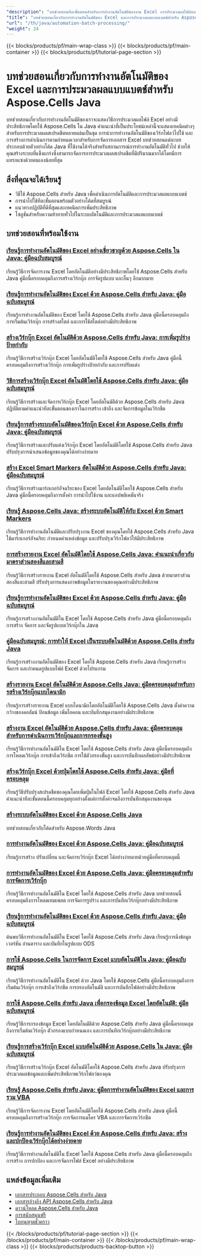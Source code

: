 ```yaml
---
"description": "บทช่วยสอนทีละขั้นตอนสำหรับการทำงานอัตโนมัติของงาน Excel การประมวลผลไฟล์หลายไฟล์แบบแบตช์ และการกำหนดตารางการทำงานด้วย Aspose.Cells สำหรับ Java"
"title": "บทช่วยสอนเกี่ยวกับการทำงานอัตโนมัติของ Excel และการประมวลผลแบบแบตช์สำหรับ Aspose.Cells Java"
"url": "/th/java/automation-batch-processing/"
"weight": 24
---
```


{{< blocks/products/pf/main-wrap-class >}}
{{< blocks/products/pf/main-container >}}
{{< blocks/products/pf/tutorial-page-section >}}


# บทช่วยสอนเกี่ยวกับการทำงานอัตโนมัติของ Excel และการประมวลผลแบบแบตช์สำหรับ Aspose.Cells Java

บทช่วยสอนเกี่ยวกับการทำงานอัตโนมัติของเราจะแสดงวิธีการประมวลผลไฟล์ Excel อย่างมีประสิทธิภาพโดยใช้ Aspose.Cells ใน Java คำแนะนำที่เป็นประโยชน์เหล่านี้จะแสดงเทคนิคต่างๆ สำหรับการประมวลผลสเปรดชีตหลายแผ่นเป็นชุด การนำการทำงานอัตโนมัติของเวิร์กโฟลว์ไปใช้ และการสร้างการดำเนินการตามกำหนดเวลาสำหรับการจัดการเอกสาร Excel บทช่วยสอนแต่ละบทประกอบด้วยตัวอย่างโค้ด Java ที่ใช้งานได้จริงสำหรับสถานการณ์การทำงานอัตโนมัติทั่วไป ช่วยให้คุณสร้างระบบที่แข็งแกร่งซึ่งสามารถจัดการการประมวลผลสเปรดชีตที่มีปริมาณมากได้โดยมีการแทรกแซงด้วยตนเองน้อยที่สุด

## สิ่งที่คุณจะได้เรียนรู้

- วิธีใช้ Aspose.Cells สำหรับ Java เพื่อดำเนินการอัตโนมัติและการประมวลผลแบบแบตช์
- การนำไปใช้ทีละขั้นตอนพร้อมตัวอย่างโค้ดที่สมบูรณ์
- แนวทางปฏิบัติที่ดีที่สุดและเทคนิคการเพิ่มประสิทธิภาพ
- โซลูชันสำหรับความท้าทายทั่วไปในระบบอัตโนมัติและการประมวลผลแบบแบตช์


## บทช่วยสอนที่พร้อมใช้งาน

### [เรียนรู้การทำงานอัตโนมัติของ Excel อย่างเชี่ยวชาญด้วย Aspose.Cells ใน Java: คู่มือฉบับสมบูรณ์](./aspose-cells-java-excel-automation-guide/)
เรียนรู้วิธีการจัดการงาน Excel โดยอัตโนมัติอย่างมีประสิทธิภาพโดยใช้ Aspose.Cells สำหรับ Java คู่มือนี้ครอบคลุมถึงการสร้างเวิร์กบุ๊ก การจัดรูปแบบ และอื่นๆ อีกมากมาย

### [เรียนรู้การทำงานอัตโนมัติของ Excel ด้วย Aspose.Cells สำหรับ Java: คู่มือฉบับสมบูรณ์](./aspose-cells-java-excel-automation-tutorial/)
เรียนรู้การทำงานอัตโนมัติของ Excel โดยใช้ Aspose.Cells สำหรับ Java คู่มือนี้ครอบคลุมถึงการเริ่มต้นเวิร์กบุ๊ก การสร้างสไตล์ และการใช้สไตล์อย่างมีประสิทธิภาพ

### [สร้างเวิร์กบุ๊ก Excel อัตโนมัติด้วย Aspose.Cells สำหรับ Java: การเพิ่มรูปร่างป้ายกำกับ](./aspose-cells-java-excel-label-shape-automation/)
เรียนรู้วิธีการสร้างเวิร์กบุ๊ก Excel โดยอัตโนมัติโดยใช้ Aspose.Cells สำหรับ Java คู่มือนี้ครอบคลุมถึงการสร้างเวิร์กบุ๊ก การเพิ่มรูปร่างป้ายกำกับ และการปรับแต่ง

### [วิธีการสร้างเวิร์กบุ๊ก Excel อัตโนมัติโดยใช้ Aspose.Cells สำหรับ Java: คู่มือฉบับสมบูรณ์](./aspose-cells-java-excel-manipulation/)
เรียนรู้วิธีการสร้างและจัดการเวิร์กบุ๊ก Excel โดยอัตโนมัติด้วย Aspose.Cells สำหรับ Java ปฏิบัติตามคำแนะนำทีละขั้นตอนของเราในการสร้าง เข้าถึง และจัดการข้อมูลในเวิร์กชีต

### [เรียนรู้การสร้างระบบอัตโนมัติของเวิร์กบุ๊ก Excel ด้วย Aspose.Cells สำหรับ Java: คู่มือฉบับสมบูรณ์](./aspose-cells-java-excel-workbook-automation/)
เรียนรู้วิธีการสร้างและปรับแต่งเวิร์กบุ๊ก Excel โดยอัตโนมัติโดยใช้ Aspose.Cells สำหรับ Java ปรับปรุงการนำเสนอข้อมูลของคุณได้อย่างง่ายดาย

### [สร้าง Excel Smart Markers อัตโนมัติด้วย Aspose.Cells สำหรับ Java: คู่มือฉบับสมบูรณ์](./aspose-cells-java-smart-markers-excel/)
เรียนรู้วิธีการสร้างมาร์กเกอร์อัจฉริยะของ Excel โดยอัตโนมัติโดยใช้ Aspose.Cells สำหรับ Java คู่มือนี้ครอบคลุมถึงการตั้งค่า การนำไปใช้งาน และแอปพลิเคชันจริง

### [เรียนรู้ Aspose.Cells Java: สร้างระบบอัตโนมัติให้กับ Excel ด้วย Smart Markers](./aspose-cells-java-smart-markers-excel-automation/)
เรียนรู้วิธีการทำงานอัตโนมัติและปรับปรุงงาน Excel ของคุณโดยใช้ Aspose.Cells สำหรับ Java ใช้มาร์กเกอร์อัจฉริยะ กำหนดค่าแหล่งข้อมูล และปรับปรุงเวิร์กโฟลว์ให้มีประสิทธิภาพ

### [การสร้างรายงาน Excel อัตโนมัติโดยใช้ Aspose.Cells Java: คำแนะนำเกี่ยวกับมาตราส่วนสองสีและสามสี](./aspose-cells-java-two-three-color-scales/)
เรียนรู้วิธีการสร้างรายงาน Excel อัตโนมัติโดยใช้ Aspose.Cells สำหรับ Java ด้วยมาตราส่วนสองสีและสามสี ปรับปรุงการแสดงภาพข้อมูลในรายงานของคุณอย่างมีประสิทธิภาพ

### [เรียนรู้การทำงานอัตโนมัติของ Excel ด้วย Aspose.Cells สำหรับ Java: คู่มือฉบับสมบูรณ์](./automate-excel-aspose-cells-java/)
เรียนรู้การสร้างงานอัตโนมัติใน Excel โดยใช้ Aspose.Cells สำหรับ Java คู่มือนี้ครอบคลุมถึงการสร้าง จัดการ และจัดรูปแบบเวิร์กบุ๊กใน Java

### [คู่มือฉบับสมบูรณ์: การทำให้ Excel เป็นระบบอัตโนมัติด้วย Aspose.Cells สำหรับ Java](./automate-excel-aspose-cells-java-guide/)
เรียนรู้การสร้างงานอัตโนมัติของ Excel โดยใช้ Aspose.Cells สำหรับ Java เรียนรู้การสร้าง จัดการ และกำหนดรูปแบบไฟล์ Excel ด้วยโปรแกรม

### [สร้างรายงาน Excel อัตโนมัติด้วย Aspose.Cells Java: คู่มือครอบคลุมสำหรับการสร้างเวิร์กบุ๊กแบบไดนามิก](./automate-excel-reports-aspose-cells-java/)
เรียนรู้การสร้างรายงาน Excel แบบไดนามิกโดยอัตโนมัติโดยใช้ Aspose.Cells Java ตั้งค่าความกว้างของคอลัมน์ ป้อนข้อมูล เพิ่มไอคอน และบันทึกสมุดงานอย่างมีประสิทธิภาพ

### [สร้างงาน Excel อัตโนมัติด้วย Aspose.Cells สำหรับ Java: คู่มือครอบคลุมสำหรับการดำเนินการเวิร์กบุ๊กและการกรองขั้นสูง](./automate-excel-tasks-aspose-cells-java/)
เรียนรู้วิธีการทำงานอัตโนมัติใน Excel โดยใช้ Aspose.Cells สำหรับ Java คู่มือนี้ครอบคลุมถึงการโหลดเวิร์กบุ๊ก การเข้าถึงเวิร์กชีต การใช้ตัวกรองขั้นสูง และการบันทึกผลลัพธ์อย่างมีประสิทธิภาพ

### [สร้างเวิร์กบุ๊ก Excel ด้วยปุ่มโดยใช้ Aspose.Cells สำหรับ Java: คู่มือที่ครอบคลุม](./create-excel-workbook-button-aspose-cells-java/)
เรียนรู้วิธีปรับปรุงสเปรดชีตของคุณโดยเพิ่มปุ่มในไฟล์ Excel โดยใช้ Aspose.Cells สำหรับ Java คำแนะนำทีละขั้นตอนนี้ครอบคลุมทุกอย่างตั้งแต่การตั้งค่าจนถึงการบันทึกสมุดงานของคุณ

### [สร้างระบบอัตโนมัติของ Excel ด้วย Aspose.Cells Java](./excel-automation-aspose-cells-java/)
บทช่วยสอนเกี่ยวกับโค้ดสำหรับ Aspose.Words Java

### [การทำงานอัตโนมัติของ Excel ด้วย Aspose.Cells Java: คู่มือฉบับสมบูรณ์](./excel-automation-aspose-cells-java-guide/)
เรียนรู้การสร้าง ปรับเปลี่ยน และจัดการเวิร์กบุ๊ก Excel ได้อย่างง่ายดายด้วยคู่มือที่ครอบคลุมนี้

### [การทำงานอัตโนมัติของ Excel ด้วย Aspose.Cells Java: คู่มือครอบคลุมสำหรับการจัดการเวิร์กบุ๊ก](./excel-automation-aspose-cells-java-master-workbook-manipulation/)
เรียนรู้วิธีการทำงานอัตโนมัติใน Excel โดยใช้ Aspose.Cells สำหรับ Java บทช่วยสอนนี้ครอบคลุมถึงการโหลดเทมเพลต การจัดการรูปร่าง และการบันทึกเวิร์กบุ๊กอย่างมีประสิทธิภาพ

### [เรียนรู้การทำงานอัตโนมัติของ Excel ด้วย Aspose.Cells สำหรับ Java: คู่มือฉบับสมบูรณ์](./excel-automation-aspose-cells-java-tutorial/)
ค้นพบวิธีการทำงานอัตโนมัติใน Excel โดยใช้ Aspose.Cells สำหรับ Java เรียนรู้การดึงข้อมูลเวอร์ชัน อ่านตาราง และบันทึกในรูปแบบ ODS

### [การใช้ Aspose.Cells ในการจัดการ Excel แบบอัตโนมัติใน Java: คู่มือฉบับสมบูรณ์](./excel-automation-java-aspose-cells-guide/)
เรียนรู้วิธีการทำงานอัตโนมัติใน Excel ด้วย Java โดยใช้ Aspose.Cells คู่มือนี้ครอบคลุมถึงการเริ่มต้นเวิร์กบุ๊ก การเข้าถึงเวิร์กชีต การกรองอัตโนมัติ และการบันทึกไฟล์อย่างมีประสิทธิภาพ

### [การใช้ Aspose.Cells สำหรับ Java เพื่อกรองข้อมูล Excel โดยอัตโนมัติ: คู่มือฉบับสมบูรณ์](./excel-filtering-aspose-cells-java-tutorial/)
เรียนรู้วิธีการกรองข้อมูล Excel โดยอัตโนมัติด้วย Aspose.Cells สำหรับ Java คู่มือนี้ครอบคลุมถึงการเริ่มต้นเวิร์กบุ๊ก ตัวกรองแบบกำหนดเอง และการบันทึกเวิร์กบุ๊กอย่างมีประสิทธิภาพ

### [เรียนรู้การสร้างเวิร์กบุ๊ก Excel แบบอัตโนมัติด้วย Aspose.Cells ใน Java: คู่มือฉบับสมบูรณ์](./excel-workbook-automation-aspose-cells-java/)
เรียนรู้วิธีการสร้างเวิร์กบุ๊ก Excel อัตโนมัติโดยใช้ Aspose.Cells สำหรับ Java ปรับปรุงการประมวลผลข้อมูลและเพิ่มประสิทธิภาพเวิร์กโฟลว์ของคุณ

### [เรียนรู้ Aspose.Cells สำหรับ Java: คู่มือการทำงานอัตโนมัติของ Excel และการรวม VBA](./master-aspose-cells-java-excel-automation/)
เรียนรู้วิธีการจัดการงาน Excel โดยอัตโนมัติโดยใช้ Aspose.Cells สำหรับ Java คู่มือนี้ครอบคลุมถึงการสร้างเวิร์กบุ๊ก การจัดการแมโคร VBA และการจัดการเวิร์กชีต

### [เรียนรู้การทำงานอัตโนมัติของ Excel ด้วย Aspose.Cells สำหรับ Java: สร้างและปกป้องเวิร์กบุ๊กได้อย่างง่ายดาย](./master-excel-automation-aspose-cells-java/)
เรียนรู้วิธีการทำงานอัตโนมัติใน Excel โดยใช้ Aspose.Cells สำหรับ Java คู่มือนี้ครอบคลุมถึงการสร้าง การปกป้อง และการจัดการไฟล์ Excel อย่างมีประสิทธิภาพ



## แหล่งข้อมูลเพิ่มเติม

- [เอกสารประกอบ Aspose.Cells สำหรับ Java](https://docs.aspose.com/cells/java/)
- [เอกสารอ้างอิง API Aspose.Cells สำหรับ Java](https://reference.aspose.com/cells/java/)
- [ดาวน์โหลด Aspose.Cells สำหรับ Java](https://releases.aspose.com/cells/java/)
- [การสนับสนุนฟรี](https://forum.aspose.com/)
- [ใบอนุญาตชั่วคราว](https://purchase.aspose.com/temporary-license/)


{{< /blocks/products/pf/tutorial-page-section >}}
{{< /blocks/products/pf/main-container >}}
{{< /blocks/products/pf/main-wrap-class >}}
{{< blocks/products/products-backtop-button >}}